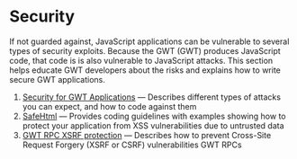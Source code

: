 Security
===

If not guarded against, JavaScript applications can be vulnerable to several types of security exploits.
Because the GWT (GWT) produces JavaScript code, that code is is also vulnerable to JavaScript attacks.
This section helps educate GWT developers about the risks and explains how to write secure GWT applications.

1.  [Security for GWT Applications](../../articles/security_for_gwt_applications.html) &mdash; Describes different types of attacks you can expect, and how to code against them
2.  [SafeHtml](DevGuideSecuritySafeHtml.html) &mdash; Provides coding guidelines with examples showing how to protect your application from XSS vulnerabilities due to untrusted data
3.  [GWT RPC XSRF protection](DevGuideSecurityRpcXsrf.html) &mdash; Describes how to prevent Cross-Site Request Forgery (XSRF or CSRF) vulnerabilities GWT RPCs
